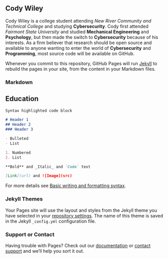 ## Cody Wiley

Cody Wiley is a college student attending _New River Community and Technical College_ and studying **Cybersecurity**. Cody first attended *Fairmont State University* and studied **Mechanical Engineering** and **Psychology**, but then made the switch to **Cybersecurity** because of his interests. As a firm believer that research should be open source and available to anyone wanting to enter the world of **Cybersecurity** and **Programming**, most source code will be available on GitHub.

Whenever you commit to this repository, GitHub Pages will run [Jekyll](https://jekyllrb.com/) to rebuild the pages in your site, from the content in your Markdown files.

### Markdown

## Education

```markdown
Syntax highlighted code block

# Header 1
## Header 2
### Header 3

- Bulleted
- List

1. Numbered
2. List

**Bold** and _Italic_ and `Code` text

[Link](url) and ![Image](src)
```

For more details see [Basic writing and formatting syntax](https://docs.github.com/en/github/writing-on-github/getting-started-with-writing-and-formatting-on-github/basic-writing-and-formatting-syntax).

### Jekyll Themes

Your Pages site will use the layout and styles from the Jekyll theme you have selected in your [repository settings](https://github.com/cwiley02/cwiley02.github.io/settings/pages). The name of this theme is saved in the Jekyll `_config.yml` configuration file.

### Support or Contact

Having trouble with Pages? Check out our [documentation](https://docs.github.com/categories/github-pages-basics/) or [contact support](https://support.github.com/contact) and we’ll help you sort it out.
